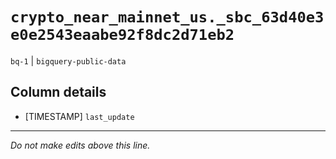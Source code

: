 # `crypto_near_mainnet_us._sbc_63d40e3e0e2543eaabe92f8dc2d71eb2`
`bq-1` | `bigquery-public-data`

## Column details
* [TIMESTAMP] `last_update`

-------------------------------------------------------------------------------
*Do not make edits above this line.*
